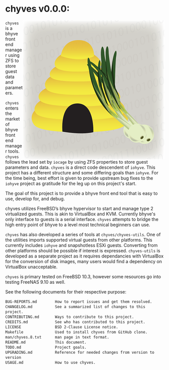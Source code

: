 # chyves v0.0.0:

<img src="https://github.com/chyves/chyves-media/raw/master/chyves-logo-v1-medium.png" alt="chyves logo version 1" width="449" height="439" align="right">

`chyves` is a bhyve front end manager using ZFS to store guest data and parameters.

`chyves` enters the market of bhyve front end manager tools. `chyves` follows the lead set by `iocage` by using ZFS properties to store guest parameters and data. `chyves` is a direct code descendent of `iohyve`. This project has a different structure and some differing goals than `iohyve`. For the time being, best effort is given to provide upstream bug fixes to the `iohyve` project as gratitude for the leg up on this project's start.

The goal of this project is to provide a bhyve front end tool that is easy to use, develop for, and debug.

chyves utilizes FreeBSD’s bhyve hypervisor to start and manage type 2 virtualized guests. This is akin to VirtualBox and KVM. Currently bhyve's only interface to guests is a serial interface. `chyves` attempts to bridge the high entry point of bhyve to a level most technical beginners can use.

`chyves` has also developed a series of tools at `chyves/chyves-utils`. One of the utilities imports supported virtual guests from other platforms. This currently includes `iohyve` and snapshotless ESXi guests. Converting from other platforms should be possible if interest is expressed. `chyves-utils` is developed as a separate project as it requires dependancies with VirtualBox for the conversion of disk images, many users would find a dependency on VirtualBox unacceptable.

`chyves` is primary tested on FreeBSD 10.3, however some resources go into testing FreeNAS 9.10 as well.

See the following documents for their respective purpose:
````
BUG-REPORTS.md        How to report issues and get them resolved.
CHANGELOG.md          See a summarized list of changes to this project.
CONTRIBUTING.md       Ways to contribute to this project.
CREDITS.md            See who has contributed to this project.
LICENSE               BSD 2-Clause License notice.
Makefile              Used to install chyves from GitHub clone.
man/chyves.8.txt      man page in text format.
README.md             This document.
TODO.md               Project goals.
UPGRADING.md          Reference for needed changes from version to version
USAGE.md              How to use chyves.
````
